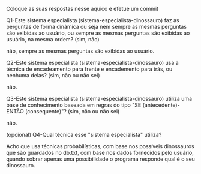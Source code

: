 
Coloque as suas respostas nesse aquico e efetue um commit

Q1-Este sistema especialista (sistema-especialista-dinossauro) faz as perguntas de forma dinâmica ou seja nem sempre as mesmas perguntas são exibidas ao usuário, ou sempre as mesmas perguntas são exibidas ao usuário, na mesma ordem? (sim, não)

não, sempre as mesmas perguntas são exibidas ao usuário.


Q2-Este sistema especialista (sistema-especialista-dinossauro) usa a técnica de encadeamento para frente e encademento para trás, ou nenhuma delas? (sim, não ou não sei)

não.


Q3-Este sistema especialista (sistema-especialista-dinossauro) utiliza uma base de conhecimento baseada em regras do tipo "SE (antecedente)-ENTÃO (consequente)"? (sim, não ou não sei)

não.


(opcional) Q4-Qual técnica esse "sistema especialista" utiliza?

Acho que usa técnicas probabilísticas, com base nos possíveis dinossauros que são guardados no db.txt, com base nos dados fornecidos pelo usuário, quando sobrar apenas uma possibilidade o programa responde qual é o seu dinossauro.
